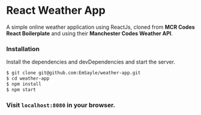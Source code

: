 # React Weather App

A simple online weather application using ReactJs, cloned from **MCR Codes React Boilerplate** and using their **Manchester Codes Weather API**.



### Installation

Install the dependencies and devDependencies and start the server.

```sh
$ git clone git@github.com:EmSayle/weather-app.git
$ cd weather-app
$ npm install
$ npm start
```

### Visit `localhost:8080` in your browser.
